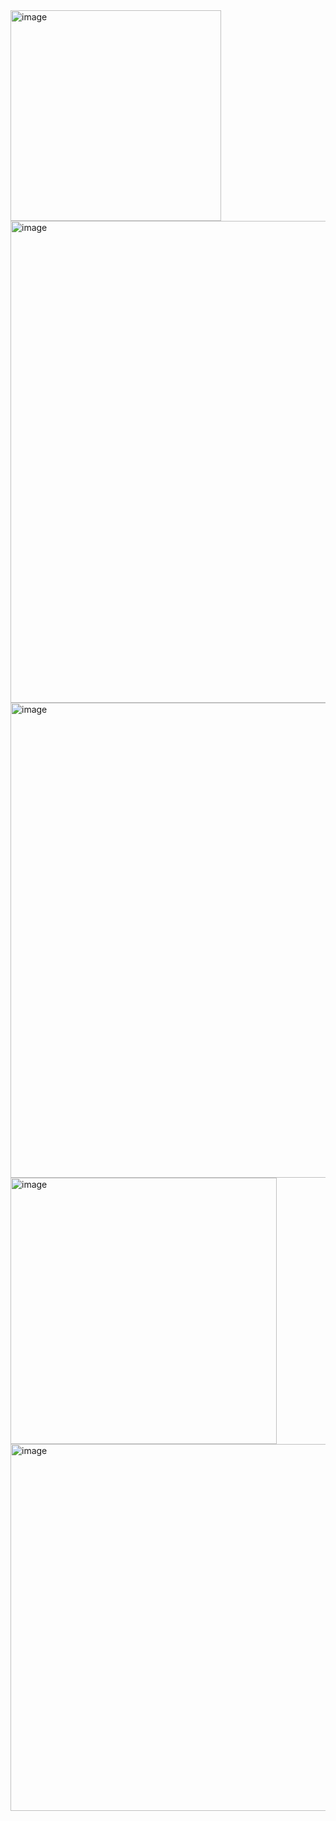 <img width="337" alt="image" src="https://user-images.githubusercontent.com/70803038/221580573-dd4e3a4d-f9e4-47e3-b6a1-469de73c23de.png">

<img width="771" alt="image" src="https://user-images.githubusercontent.com/70803038/221580636-40d8c79a-e324-467b-bac1-f63b8d93f324.png">

<img width="760" alt="image" src="https://user-images.githubusercontent.com/70803038/221580710-ad34a392-0ee4-4a96-bbc3-1ea4bbe68e2d.png">

<img width="426" alt="image" src="https://user-images.githubusercontent.com/70803038/221583051-0d8b2f1b-bf65-40c3-9705-a474bc19735f.png">

<img width="587" alt="image" src="https://user-images.githubusercontent.com/70803038/221583351-a679bb9d-3141-4433-a2df-d3b192ee2a99.png">

